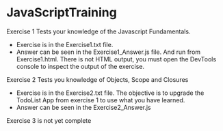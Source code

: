 # JavaScriptTraining

Exercise 1 Tests your knowledge of the Javascript Fundamentals.
 - Exercise is in the Exercise1.txt file.
 - Answer can be seen in the Exercise1_Answer.js file. And run from Exercise1.html. There is not HTML output, you must open the DevTools console to inspect the output of the exercise.
 
 Exercise 2 Tests you knowledge of Objects, Scope and Closures
 - Exercise is in the Exercise2.txt file. The objective is to upgrade the TodoList App from exercise 1 to use what you have learned.
 - Answer can be seen in the Exercise2_Answer.js
 
 Exercise 3 is not yet complete
